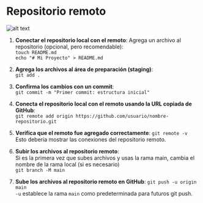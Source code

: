 # Repositorio remoto 
![alt text](download.png)  

1. **Conectar el repositorio local con el remoto**:
Agrega un archivo al repositorio (opcional, pero recomendable):  
`touch README.md`  
`echo "# Mi Proyecto" > README.md`  
2. **Agrega los archivos al área de preparación (staging)**:  
`git add .`  

3. **Confirma los cambios con un commit**:   
`git commit -m "Primer commit: estructura inicial"`

4. **Conecta el repositorio local con el remoto usando la URL copiada de GitHub**:  
`git remote add origin https://github.com/usuario/nombre-repositorio.git` 

5. **Verifica que el remoto fue agregado correctamente**:
`git remote -v`  
Esto debería mostrar las conexiones del repositorio remoto.  
6. **Subir los archivos al repositorio remoto**:    
Si es la primera vez que subes archivos y usas la rama main, cambia el nombre de la rama local (si es necesario)    
`git branch -M main`  
7. **Sube los archivos al repositorio remoto en GitHub**:
`git push -u origin main`  
`-u` establece la rama `main` como predeterminada para futuros git push.  

